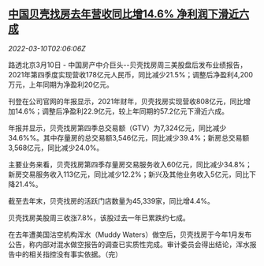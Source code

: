 <!--1646879462000-->
[中国贝壳找房去年营收同比增14.6% 净利润下滑近六成](https://cn.reuters.com/article/ke-net-profit-0310-thur-idCNKBS2L706Z)
------

<div><i>2022-03-10T02:06:06Z</i></div><p>路透北京3月10日 - 中国房产中介巨头--贝壳找房周三美股盘后发布业绩报告，2021年第四季度实现营收178亿元人民币，同比减少21.5%；调整后净盈利4,200万元，上年同期为净盈利20亿元。</p><p>刊登在公司官网的年报显示，2021年财年，贝壳找房实现营收808亿元，同比增加14.6%；调整后净盈利22.9亿元，较上年同期的57.2亿元下滑近六成。</p><p>年报并显示，贝壳找房第四季总交易额（GTV）为7,324亿元，同比减少34.6%%。其中存量房的总交易额3,546亿元，同比减少39.4%；新房总交易额3,568亿元，同比减少24.0%。</p><p>主要业务来看，贝壳找房第四季存量房交易服务收入60亿元，同比减少34.8%；新房交易服务收入113亿元，同比减少12.2%；新兴及其他业务收入5亿元，同比下降21.4%。</p><p>截至去年末，贝壳找房的活跃门店数量为45,339家，同比增4.4%。</p><p>贝壳找房美股周三收涨7.8%，该股过去一年已累跌约七成。</p><p>在去年遭美国沽空机构浑水（Muddy Waters）做空后，贝壳找房于今年1月发布公告，称内部对混水做空报告的调查已实质性完成。审计委员会得出结论，浑水报告中的相关指控没有事实依据。（完）</p>
